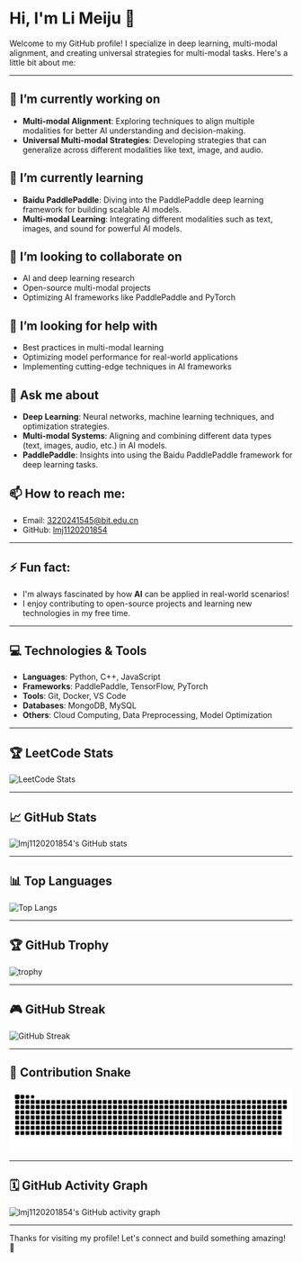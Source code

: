 # Hi, I'm Li Meiju 👋

Welcome to my GitHub profile! I specialize in deep learning, multi-modal alignment, and creating universal strategies for multi-modal tasks. Here's a little bit about me:

---

## 🔭 I’m currently working on
- **Multi-modal Alignment**: Exploring techniques to align multiple modalities for better AI understanding and decision-making.
- **Universal Multi-modal Strategies**: Developing strategies that can generalize across different modalities like text, image, and audio.

## 🌱 I’m currently learning
- **Baidu PaddlePaddle**: Diving into the PaddlePaddle deep learning framework for building scalable AI models.
- **Multi-modal Learning**: Integrating different modalities such as text, images, and sound for powerful AI models.

## 👯 I’m looking to collaborate on
- AI and deep learning research
- Open-source multi-modal projects
- Optimizing AI frameworks like PaddlePaddle and PyTorch

## 🤔 I’m looking for help with
- Best practices in multi-modal learning
- Optimizing model performance for real-world applications
- Implementing cutting-edge techniques in AI frameworks

## 💬 Ask me about
- **Deep Learning**: Neural networks, machine learning techniques, and optimization strategies.
- **Multi-modal Systems**: Aligning and combining different data types (text, images, audio, etc.) in AI models.
- **PaddlePaddle**: Insights into using the Baidu PaddlePaddle framework for deep learning tasks.

## 📫 How to reach me:
- Email: [3220241545@bit.edu.cn](mailto:3220241545@bit.edu.cn)
- GitHub: [lmj1120201854](https://github.com/lmj1120201854)
---

## ⚡ Fun fact:
- I'm always fascinated by how **AI** can be applied in real-world scenarios!
- I enjoy contributing to open-source projects and learning new technologies in my free time.

---

## 💻 Technologies & Tools

- **Languages**: Python, C++, JavaScript
- **Frameworks**: PaddlePaddle, TensorFlow, PyTorch
- **Tools**: Git, Docker, VS Code
- **Databases**: MongoDB, MySQL
- **Others**: Cloud Computing, Data Preprocessing, Model Optimization

---

## 🏆 LeetCode Stats

![LeetCode Stats](https://leetcard.jacoblin.cool/lmj1120201854?theme=light&font=roboto&ext=heatmap)

---


## 📈 GitHub Stats

![lmj1120201854's GitHub stats](https://github-readme-stats.vercel.app/api?username=lmj1120201854&show_icons=true&hide_title=true&count_private=true&hide=prs)

---

## 📊 Top Languages

![Top Langs](https://github-readme-stats.vercel.app/api/top-langs/?username=lmj1120201854)

---

## 🏆 GitHub Trophy

![trophy](https://github-profile-trophy.vercel.app/?username=lmj1120201854)

---

## 🎮 GitHub Streak

![GitHub Streak](https://streak-stats.demolab.com/?user=lmj1120201854)

---

## 🐍 Contribution Snake

<picture>
  <source media="(prefers-color-scheme: dark)" srcset="https://raw.githubusercontent.com/lmj1120201854/lmj1120201854/output/github-contribution-grid-snake-dark.svg">
  <source media="(prefers-color-scheme: light)" srcset="https://raw.githubusercontent.com/lmj1120201854/lmj1120201854/output/github-contribution-grid-snake.svg">
  <img alt="github contribution grid snake animation" src="https://raw.githubusercontent.com/lmj1120201854/lmj1120201854/output/github-contribution-grid-snake.svg">
</picture>

---

## 🗓 GitHub Activity Graph

![lmj1120201854's GitHub activity graph](https://github-readme-activity-graph.vercel.app/graph?username=lmj1120201854)

---

Thanks for visiting my profile! Let's connect and build something amazing! 🚀


<!--
**lmj1120201854/lmj1120201854** is a ✨ _special_ ✨ repository because its `README.md` (this file) appears on your GitHub profile.

Here are some ideas to get you started:

- 🔭 I’m currently working on ...
- 🌱 I’m currently learning ...
- 👯 I’m looking to collaborate on ...
- 🤔 I’m looking for help with ...
- 💬 Ask me about ...
- 📫 How to reach me: ...
- 😄 Pronouns: ...
- ⚡ Fun fact: ...
-->
